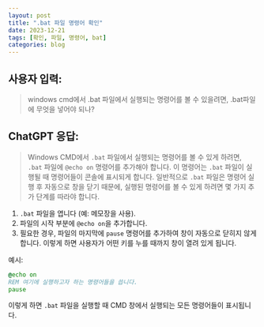 ```yaml
---
layout: post
title: ".bat 파일 명령어 확인"
date: 2023-12-21
tags: [확인, 파일, 명령어, bat]
categories: blog
---
```


## 사용자 입력:
> windows cmd에서 .bat 파일에서 실행되는 명령어를 볼 수 있을려면, .bat파일에 무엇을 넣어야 되나?

## ChatGPT 응답:
> Windows CMD에서 `.bat` 파일에서 실행되는 명령어를 볼 수 있게 하려면, `.bat` 파일에 `@echo on` 명령어를 추가해야 합니다. 이 명령어는 `.bat` 파일이 실행될 때 명령어들이 콘솔에 표시되게 합니다. 일반적으로 `.bat` 파일은 명령어 실행 후 자동으로 창을 닫기 때문에, 실행된 명령어를 볼 수 있게 하려면 몇 가지 추가 단계를 따라야 합니다.

1. `.bat` 파일을 엽니다 (예: 메모장을 사용).
2. 파일의 시작 부분에 `@echo on`을 추가합니다.
3. 필요한 경우, 파일의 마지막에 `pause` 명령어를 추가하여 창이 자동으로 닫히지 않게 합니다. 이렇게 하면 사용자가 어떤 키를 누를 때까지 창이 열려 있게 됩니다.

예시:

```bat
@echo on
REM 여기에 실행하고자 하는 명령어들을 씁니다.
pause
```

이렇게 하면 `.bat` 파일을 실행할 때 CMD 창에서 실행되는 모든 명령어들이 표시됩니다.

